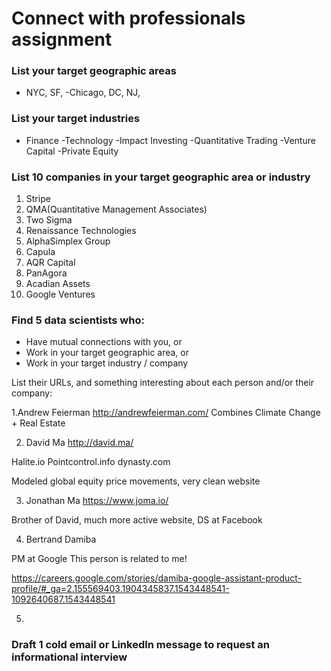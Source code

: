

# Connect with professionals assignment


### List your target geographic areas

- NYC, SF,
-Chicago, DC, NJ, 


### List your target industries

- Finance
-Technology
-Impact Investing
-Quantitative Trading
-Venture Capital
-Private Equity



### List 10 companies in your target geographic area or industry

1. Stripe
2.  QMA(Quantitative Management Associates)
3. Two Sigma
4. Renaissance Technologies
5. AlphaSimplex Group
6. Capula
7. AQR Capital
8. PanAgora
9. Acadian Assets
10. Google Ventures


### Find 5 data scientists who:
- Have mutual connections with you, or
- Work in your target geographic area, or
- Work in your target industry / company

List their URLs, and something interesting about each person and/or their company:

1.Andrew Feierman
http://andrewfeierman.com/
Combines Climate Change + Real Estate

2. David Ma
http://david.ma/

Halite.io
Pointcontrol.info
dynasty.com

Modeled global equity price movements, very clean website


3. Jonathan Ma
https://www.joma.io/

Brother of David, much more active website, DS at Facebook

4. Bertrand Damiba

PM at Google
This person is related to me!

https://careers.google.com/stories/damiba-google-assistant-product-profile/#_ga=2.155569403.1904345837.1543448541-1092640687.1543448541


5. 


### Draft 1 cold email or LinkedIn message to request an informational interview





